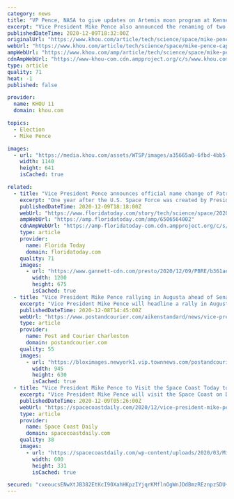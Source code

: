 ```yaml
---
category: news
title: "VP Pence, NASA to give updates on Artemis moon program at Kennedy Space Center"
excerpt: "Vice President Mike Pence also announced the renaming of two Florida bases to Cape Canaveral Space Force Station and Patrick Space Force Base."
publishedDateTime: 2020-12-09T18:32:00Z
originalUrl: "https://www.khou.com/article/tech/science/space/mike-pence-cape-canaveral-space-council-meeting/67-6a24671e-24f8-446e-a865-0cbc5fdfe6ad"
webUrl: "https://www.khou.com/article/tech/science/space/mike-pence-cape-canaveral-space-council-meeting/67-6a24671e-24f8-446e-a865-0cbc5fdfe6ad"
ampWebUrl: "https://www.khou.com/amp/article/tech/science/space/mike-pence-cape-canaveral-space-council-meeting/67-6a24671e-24f8-446e-a865-0cbc5fdfe6ad"
cdnAmpWebUrl: "https://www-khou-com.cdn.ampproject.org/c/s/www.khou.com/amp/article/tech/science/space/mike-pence-cape-canaveral-space-council-meeting/67-6a24671e-24f8-446e-a865-0cbc5fdfe6ad"
type: article
quality: 71
heat: -1
published: false

provider:
  name: KHOU 11
  domain: khou.com

topics:
  - Election
  - Mike Pence

images:
  - url: "https://media.khou.com/assets/WTSP/images/a35665a0-6fbd-4bb5-8470-5d26ca7f5bf7/a35665a0-6fbd-4bb5-8470-5d26ca7f5bf7_1140x641.jpg"
    width: 1140
    height: 641
    isCached: true

related:
  - title: "Vice President Pence announces official name change of Patrick Space Force Base"
    excerpt: "One year after the U.S. Space Force was created by President Trump and Patrick Air Force Base was designated a space force base, Vice President Mike Pence made the name change to Patrick Space Force Base official."
    publishedDateTime: 2020-12-09T18:18:00Z
    webUrl: "https://www.floridatoday.com/story/tech/science/space/2020/12/09/vice-president-pence-announces-official-name-change-patrick-space-force-base/6506564002/"
    ampWebUrl: "https://amp.floridatoday.com/amp/6506564002"
    cdnAmpWebUrl: "https://amp-floridatoday-com.cdn.ampproject.org/c/s/amp.floridatoday.com/amp/6506564002"
    type: article
    provider:
      name: Florida Today
      domain: floridatoday.com
    quality: 71
    images:
      - url: "https://www.gannett-cdn.com/presto/2020/12/09/PBRE/b361ae31-26de-47bf-adcd-6538f9e1acc9-SpaceForce2.jpg?auto=webp&crop=4031,2268,x0,y604&format=pjpg&width=1200"
        width: 1200
        height: 675
        isCached: true
  - title: "Vice President Mike Pence rallying in Augusta ahead of Senate runoffs"
    excerpt: "Vice President Mike Pence will headline a rally in Augusta on Thursday afternoon, as the balance of the U.S. Senate rests in the hands of Georgia voters."
    publishedDateTime: 2020-12-08T14:45:00Z
    webUrl: "https://www.postandcourier.com/aikenstandard/news/vice-president-mike-pence-rallying-in-augusta-ahead-of-senate-runoffs/article_1a5e0e1c-3969-11eb-8931-9334ebebb1f1.html"
    type: article
    provider:
      name: Post and Courier Charleston
      domain: postandcourier.com
    quality: 55
    images:
      - url: "https://bloximages.newyork1.vip.townnews.com/postandcourier.com/content/tncms/assets/v3/editorial/3/93/393f2522-396a-11eb-9af8-0f9ce89e98db/5f3faefe0f231.image.jpg?resize=945%2C630"
        width: 945
        height: 630
        isCached: true
  - title: "Vice President Mike Pence to Visit the Space Coast Today to Chair the White House National Space Council"
    excerpt: "Vice President Mike Pence will visit the Space Coast on Dec. 9 to chair the White House National Space Council on December 9 at Kennedy Space Center."
    publishedDateTime: 2020-12-09T05:26:00Z
    webUrl: "https://spacecoastdaily.com/2020/12/vice-president-mike-pence-to-visit-the-space-coast-today-to-chair-the-white-house-national-space-council/"
    type: article
    provider:
      name: Space Coast Daily
      domain: spacecoastdaily.com
    quality: 38
    images:
      - url: "https://spacecoastdaily.com/wp-content/uploads/2020/03/Mike-Pence-Vice-President-600-2.jpg"
        width: 600
        height: 331
        isCached: true

secured: "cxeoucsENwXtJB382EtKcI90XahHKpzIYjqrKMflnOgWnJDdBmzREznpzSDU+gDDyuolqRq8QWOYkjYTyfhaLkAckgyjGbASqxqRRJv86jy9U1detHCyUB+Y9uykjxeqad4RkFV9yC4wGonlAP/hgZ4Cle0IVR1KBk4G5ZLlA46gk2Dm9WK3FUe2pcjakmuVLbpqf3FpXQuYsMiX6gRX+52HkvJ5X9gthxCeUjNCvjLnipEflrn/5dgEQVA5K+QMKE0LBZZVauSuO2ZUBhc/0hqmdmI7YrMj4feh+5vszH4v8Mt4peZ8/em+3d9iDmi7ebKNPY5bnwGjrkgZ0tQjXgm32tnRDAkIlFuhBV37oXE=;BlXBsLkxH2gtI/w0DfqbEg=="
---
```


